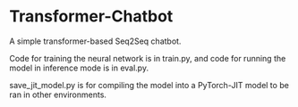 # Transformer-Chatbot
A simple transformer-based Seq2Seq chatbot.

Code for training the neural network is in train.py, and code for running the model in inference mode is in eval.py.

save_jit_model.py is for compiling the model into a PyTorch-JIT model to be ran in other environments.
